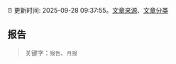 :alarm_clock: 更新时间: 2025-09-28 09:37:55。[文章来源](/README.md)、[文章分类](/TAGS.md)

## 报告


> 关键字：`报告`、`月报`



